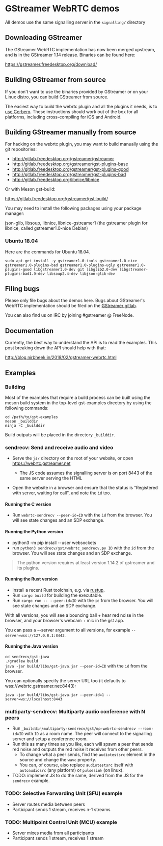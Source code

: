 # GStreamer WebRTC demos

All demos use the same signalling server in the `signalling/` directory

## Downloading GStreamer

The GStreamer WebRTC implementation has now been merged upstream, and is in the GStreamer 1.14 release. Binaries can be found here:

https://gstreamer.freedesktop.org/download/

## Building GStreamer from source

If you don't want to use the binaries provided by GStreamer or on your Linux distro, you can build GStreamer from source.

The easiest way to build the webrtc plugin and all the plugins it needs, is to [use Cerbero](https://gstreamer.freedesktop.org/documentation/installing/building-from-source-using-cerbero.html). These instructions should work out of the box for all platforms, including cross-compiling for iOS and Android.

## Building GStreamer manually from source

For hacking on the webrtc plugin, you may want to build manually using the git repositories:

 - http://gitlab.freedesktop.org/gstreamer/gstreamer
 - http://gitlab.freedesktop.org/gstreamer/gst-plugins-base
 - http://gitlab.freedesktop.org/gstreamer/gst-plugins-good
 - http://gitlab.freedesktop.org/gstreamer/gst-plugins-bad
 - http://gitlab.freedesktop.org/libnice/libnice

Or with Meson gst-build:

https://gitlab.freedesktop.org/gstreamer/gst-build/

You may need to install the following packages using your package manager:

json-glib, libsoup, libnice, libnice-gstreamer1 (the gstreamer plugin for libnice, called gstreamer1.0-nice Debian)

### Ubuntu 18.04

Here are the commands for Ubuntu 18.04.

```
sudo apt-get install -y gstreamer1.0-tools gstreamer1.0-nice gstreamer1.0-plugins-bad gstreamer1.0-plugins-ugly gstreamer1.0-plugins-good libgstreamer1.0-dev git libglib2.0-dev libgstreamer-plugins-bad1.0-dev libsoup2.4-dev libjson-glib-dev
```

## Filing bugs

Please only file bugs about the demos here. Bugs about GStreamer's WebRTC implementation should be filed on the [GStreamer gitlab](https://gitlab.freedesktop.org/gstreamer/gst-plugins-bad/-/issues/new).

You can also find us on IRC by joining #gstreamer @ FreeNode.

## Documentation

Currently, the best way to understand the API is to read the examples. This post breaking down the API should help with that:

http://blog.nirbheek.in/2018/02/gstreamer-webrtc.html

## Examples

### Building

Most of the examples that require a build process can be built using the meson build system in the top-level gst-examples directory by using the following commands:

```console
cd /path/to/gst-examples
meson _builddir
ninja -C _builddir
```

Build outputs will be placed in the directory `_builddir`.

### sendrecv: Send and receive audio and video

* Serve the `js/` directory on the root of your website, or open https://webrtc.gstreamer.net
  - The JS code assumes the signalling server is on port 8443 of the same server serving the HTML

* Open the website in a browser and ensure that the status is "Registered with server, waiting for call", and note the `id` too.

#### Running the C version

* Run `webrtc-sendrecv --peer-id=ID` with the `id` from the browser. You will see state changes and an SDP exchange.

#### Running the Python version

* python3 -m pip install --user websockets
* run `python3 sendrecv/gst/webrtc_sendrecv.py ID` with the `id` from the browser. You will see state changes and an SDP exchange.

> The python version requires at least version 1.14.2 of gstreamer and its plugins.

#### Running the Rust version

* Install a recent Rust toolchain, e.g. via [rustup](https://rustup.rs/).
* Run `cargo build` for building the executable.
* Run `cargo run -- --peer-id=ID` with the `id` from the browser. You will see state changes and an SDP exchange.

With all versions, you will see a bouncing ball + hear red noise in the browser, and your browser's webcam + mic in the gst app.

You can pass a --server argument to all versions, for example `--server=wss://127.0.0.1:8443`.

#### Running the Java version

`cd sendrecv/gst-java`\
`./gradlew build`\
`java -jar build/libs/gst-java.jar --peer-id=ID` with the `id` from the browser.

You can optionally specify the server URL too (it defaults to wss://webrtc.gstreamer.net:8443):

`java -jar build/libs/gst-java.jar --peer-id=1 --server=ws://localhost:8443`

### multiparty-sendrecv: Multiparty audio conference with N peers

* Run `_builddir/multiparty-sendrecv/gst/mp-webrtc-sendrecv --room-id=ID` with `ID` as a room name. The peer will connect to the signalling server and setup a conference room.
* Run this as many times as you like, each will spawn a peer that sends red noise and outputs the red noise it receives from other peers.
  - To change what a peer sends, find the `audiotestsrc` element in the source and change the `wave` property.
  - You can, of course, also replace `audiotestsrc` itself with `autoaudiosrc` (any platform) or `pulsesink` (on linux).
* TODO: implement JS to do the same, derived from the JS for the `sendrecv` example.

### TODO: Selective Forwarding Unit (SFU) example

* Server routes media between peers
* Participant sends 1 stream, receives n-1 streams

### TODO: Multipoint Control Unit (MCU) example

* Server mixes media from all participants
* Participant sends 1 stream, receives 1 stream

